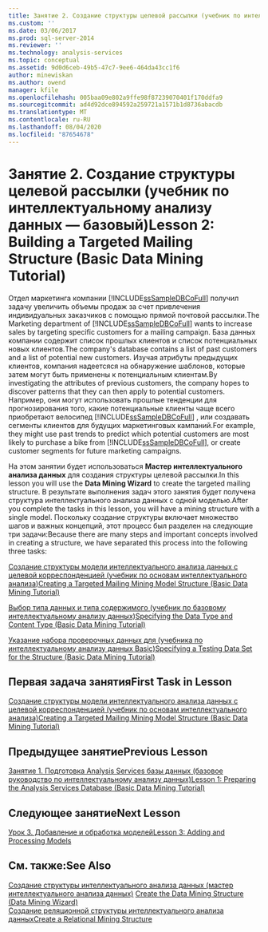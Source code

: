 ```yaml
---
title: Занятие 2. Создание структуры целевой рассылки (учебник по интеллектуальному анализу данных — базовый) | Документация Майкрософт
ms.custom: ''
ms.date: 03/06/2017
ms.prod: sql-server-2014
ms.reviewer: ''
ms.technology: analysis-services
ms.topic: conceptual
ms.assetid: 9d0d6ceb-49b5-47c7-9ee6-464da43cc1f6
author: minewiskan
ms.author: owend
manager: kfile
ms.openlocfilehash: 005baa09e802a9ffe98f87239070401f170ddfa9
ms.sourcegitcommit: ad4d92dce894592a259721a1571b1d8736abacdb
ms.translationtype: MT
ms.contentlocale: ru-RU
ms.lasthandoff: 08/04/2020
ms.locfileid: "87654678"
---
```

# <a name="lesson-2-building-a-targeted-mailing-structure-basic-data-mining-tutorial"></a><span data-ttu-id="42a83-102">Занятие 2. Создание структуры целевой рассылки (учебник по интеллектуальному анализу данных — базовый)</span><span class="sxs-lookup"><span data-stu-id="42a83-102">Lesson 2: Building a Targeted Mailing Structure (Basic Data Mining Tutorial)</span></span>
  <span data-ttu-id="42a83-103">Отдел маркетинга компании [!INCLUDE[ssSampleDBCoFull](../includes/sssampledbcofull-md.md)] получил задачу увеличить объемы продаж за счет привлечения индивидуальных заказчиков с помощью прямой почтовой рассылки.</span><span class="sxs-lookup"><span data-stu-id="42a83-103">The Marketing department of [!INCLUDE[ssSampleDBCoFull](../includes/sssampledbcofull-md.md)] wants to increase sales by targeting specific customers for a mailing campaign.</span></span> <span data-ttu-id="42a83-104">База данных компании содержит список прошлых клиентов и список потенциальных новых клиентов.</span><span class="sxs-lookup"><span data-stu-id="42a83-104">The company's database contains a list of past customers and a list of potential new customers.</span></span> <span data-ttu-id="42a83-105">Изучая атрибуты предыдущих клиентов, компания надеетсяся на обнаружение шаблонов, которые затем могут быть применены к потенциальным клиентам.</span><span class="sxs-lookup"><span data-stu-id="42a83-105">By investigating the attributes of previous customers, the company hopes to discover patterns that they can then apply to potential customers.</span></span> <span data-ttu-id="42a83-106">Например, они могут использовать прошлые тенденции для прогнозирования того, какие потенциальные клиенты чаще всего приобретают велосипед [!INCLUDE[ssSampleDBCoFull](../includes/sssampledbcofull-md.md)] , или создавать сегменты клиентов для будущих маркетинговых кампаний.</span><span class="sxs-lookup"><span data-stu-id="42a83-106">For example, they might use past trends to predict which potential customers are most likely to purchase a bike from [!INCLUDE[ssSampleDBCoFull](../includes/sssampledbcofull-md.md)], or create customer segments for future marketing campaigns.</span></span>  
  
 <span data-ttu-id="42a83-107">На этом занятии будет использоваться **Мастер интеллектуального анализа данных** для создания структуры целевой рассылки.</span><span class="sxs-lookup"><span data-stu-id="42a83-107">In this lesson you will use the **Data Mining Wizard** to create the targeted mailing structure.</span></span> <span data-ttu-id="42a83-108">В результате выполнения задач этого занятия будет получена структура интеллектуального анализа данных с одной моделью.</span><span class="sxs-lookup"><span data-stu-id="42a83-108">After you complete the tasks in this lesson, you will have a mining structure with a single model.</span></span> <span data-ttu-id="42a83-109">Поскольку создание структуры включает множество шагов и важных концепций, этот процесс был разделен на следующие три задачи:</span><span class="sxs-lookup"><span data-stu-id="42a83-109">Because there are many steps and important concepts involved in creating a structure, we have separated this process into the following three tasks:</span></span>  
  
 [<span data-ttu-id="42a83-110">Создание структуры модели интеллектуального анализа данных с целевой корреспонденцией &#40;учебник по основам интеллектуального анализа&#41;</span><span class="sxs-lookup"><span data-stu-id="42a83-110">Creating a Targeted Mailing Mining Model Structure &#40;Basic Data Mining Tutorial&#41;</span></span>](../../2014/tutorials/creating-a-targeted-mailing-mining-model-structure-basic-data-mining-tutorial.md)  
  
 [<span data-ttu-id="42a83-111">Выбор типа данных и типа содержимого &#40;учебник по базовому интеллектуальному анализу данных&#41;</span><span class="sxs-lookup"><span data-stu-id="42a83-111">Specifying the Data Type and Content Type &#40;Basic Data Mining Tutorial&#41;</span></span>](../../2014/tutorials/specifying-the-data-type-and-content-type-basic-data-mining-tutorial.md)  
  
 [<span data-ttu-id="42a83-112">Указание набора проверочных данных для &#40;учебника по интеллектуальному анализу данных Basic&#41;</span><span class="sxs-lookup"><span data-stu-id="42a83-112">Specifying a Testing Data Set for the Structure &#40;Basic Data Mining Tutorial&#41;</span></span>](../../2014/tutorials/specifying-a-testing-data-set-for-the-structure-basic-data-mining-tutorial.md)  
  
## <a name="first-task-in-lesson"></a><span data-ttu-id="42a83-113">Первая задача занятия</span><span class="sxs-lookup"><span data-stu-id="42a83-113">First Task in Lesson</span></span>  
 [<span data-ttu-id="42a83-114">Создание структуры модели интеллектуального анализа данных с целевой корреспонденцией &#40;учебник по основам интеллектуального анализа&#41;</span><span class="sxs-lookup"><span data-stu-id="42a83-114">Creating a Targeted Mailing Mining Model Structure &#40;Basic Data Mining Tutorial&#41;</span></span>](../../2014/tutorials/creating-a-targeted-mailing-mining-model-structure-basic-data-mining-tutorial.md)  
  
## <a name="previous-lesson"></a><span data-ttu-id="42a83-115">Предыдущее занятие</span><span class="sxs-lookup"><span data-stu-id="42a83-115">Previous Lesson</span></span>  
 [<span data-ttu-id="42a83-116">Занятие 1. Подготовка Analysis Services базы данных &#40;базовое руководство по интеллектуальному анализу данных&#41;</span><span class="sxs-lookup"><span data-stu-id="42a83-116">Lesson 1: Preparing the Analysis Services Database &#40;Basic Data Mining Tutorial&#41;</span></span>](../../2014/tutorials/lesson-1-preparing-the-analysis-services-database-basic-data-mining-tutorial.md)  
  
## <a name="next--lesson"></a><span data-ttu-id="42a83-117">Следующее занятие</span><span class="sxs-lookup"><span data-stu-id="42a83-117">Next  Lesson</span></span>  
 [<span data-ttu-id="42a83-118">Урок 3. Добавление и обработка моделей</span><span class="sxs-lookup"><span data-stu-id="42a83-118">Lesson 3: Adding and Processing Models</span></span>](../../2014/tutorials/lesson-3-adding-and-processing-models.md)  
  
## <a name="see-also"></a><span data-ttu-id="42a83-119">См. также:</span><span class="sxs-lookup"><span data-stu-id="42a83-119">See Also</span></span>  
 <span data-ttu-id="42a83-120">[Создание структуры интеллектуального анализа данных &#40;мастер интеллектуального анализа данных&#41;](../../2014/analysis-services/create-the-data-mining-structure-data-mining-wizard.md) </span><span class="sxs-lookup"><span data-stu-id="42a83-120">[Create the Data Mining Structure &#40;Data Mining Wizard&#41;](../../2014/analysis-services/create-the-data-mining-structure-data-mining-wizard.md) </span></span>  
 [<span data-ttu-id="42a83-121">Создание реляционной структуры интеллектуального анализа данных</span><span class="sxs-lookup"><span data-stu-id="42a83-121">Create a Relational Mining Structure</span></span>](../../2014/analysis-services/data-mining/create-a-relational-mining-structure.md)  
  
  
